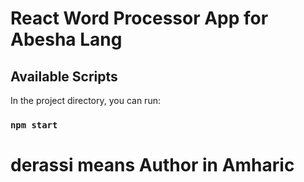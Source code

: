 # React Word Processor App for Abesha Lang

## Available Scripts

In the project directory, you can run:

### `npm start`

# derassi means Author in Amharic
